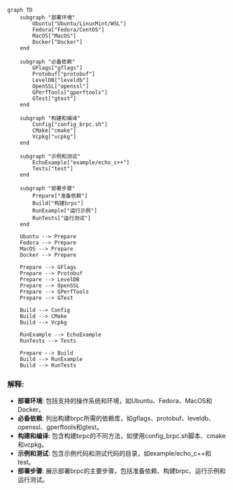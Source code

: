 
````mermaid
graph TD
    subgraph "部署环境"
        Ubuntu["Ubuntu/LinuxMint/WSL"]
        Fedora["Fedora/CentOS"]
        MacOS["MacOS"]
        Docker["Docker"]
    end

    subgraph "必备依赖"
        GFlags["gflags"]
        Protobuf["protobuf"]
        LevelDB["leveldb"]
        OpenSSL["openssl"]
        GPerfTools["gperftools"]
        GTest["gtest"]
    end

    subgraph "构建和编译"
        Config["config_brpc.sh"]
        CMake["cmake"]
        Vcpkg["vcpkg"]
    end

    subgraph "示例和测试"
        EchoExample["example/echo_c++"]
        Tests["test"]
    end

    subgraph "部署步骤"
        Prepare["准备依赖"]
        Build["构建brpc"]
        RunExample["运行示例"]
        RunTests["运行测试"]
    end

    Ubuntu --> Prepare
    Fedora --> Prepare
    MacOS --> Prepare
    Docker --> Prepare

    Prepare --> GFlags
    Prepare --> Protobuf
    Prepare --> LevelDB
    Prepare --> OpenSSL
    Prepare --> GPerfTools
    Prepare --> GTest

    Build --> Config
    Build --> CMake
    Build --> Vcpkg

    RunExample --> EchoExample
    RunTests --> Tests

    Prepare --> Build
    Build --> RunExample
    Build --> RunTests
````

### 解释:

- **部署环境**: 包括支持的操作系统和环境，如Ubuntu、Fedora、MacOS和Docker。
- **必备依赖**: 列出构建brpc所需的依赖库，如gflags、protobuf、leveldb、openssl、gperftools和gtest。
- **构建和编译**: 包含构建brpc的不同方法，如使用config_brpc.sh脚本、cmake和vcpkg。
- **示例和测试**: 包含示例代码和测试代码的目录，如example/echo_c++和test。
- **部署步骤**: 展示部署brpc的主要步骤，包括准备依赖、构建brpc、运行示例和运行测试。
